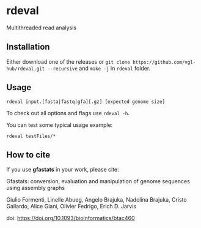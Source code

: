 # rdeval
Multithreaded read analysis

## Installation

Either download one of the releases or `git clone https://github.com/vgl-hub/rdeval.git --recursive` and `make -j` in `rdeval` folder.

## Usage

`rdeval input.[fasta|fastq|gfa][.gz] [expected genome size]`

To check out all options and flags use `rdeval -h`.

You can test some typical usage example:

```
rdeval testFiles/* 
```

## How to cite

If you use **gfastats** in your work, please cite:

Gfastats: conversion, evaluation and manipulation of genome sequences using assembly graphs

Giulio Formenti, Linelle Abueg, Angelo Brajuka, Nadolina Brajuka, Cristo Gallardo, Alice Giani, Olivier Fedrigo, Erich D. Jarvis

doi: https://doi.org/10.1093/bioinformatics/btac460
